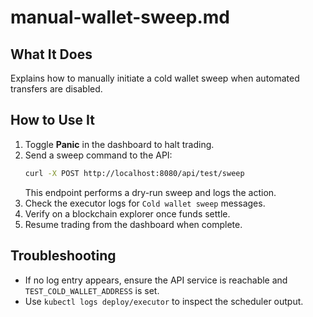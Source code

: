 # manual-wallet-sweep.md

## What It Does
Explains how to manually initiate a cold wallet sweep when automated transfers are disabled.

## How to Use It

1. Toggle **Panic** in the dashboard to halt trading.
2. Send a sweep command to the API:
   ```bash
   curl -X POST http://localhost:8080/api/test/sweep
   ```
   This endpoint performs a dry-run sweep and logs the action.
3. Check the executor logs for `Cold wallet sweep` messages.
4. Verify on a blockchain explorer once funds settle.
5. Resume trading from the dashboard when complete.

## Troubleshooting

- If no log entry appears, ensure the API service is reachable and `TEST_COLD_WALLET_ADDRESS` is set.
- Use `kubectl logs deploy/executor` to inspect the scheduler output.

